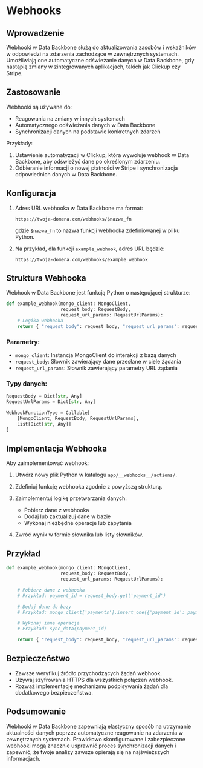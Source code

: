 # Webhooks

## Wprowadzenie

Webhooki w Data Backbone służą do aktualizowania zasobów i wskaźników w odpowiedzi na zdarzenia zachodzące w zewnętrznych systemach. Umożliwiają one automatyczne odświeżanie danych w Data Backbone, gdy nastąpią zmiany w zintegrowanych aplikacjach, takich jak Clickup czy Stripe.

## Zastosowanie

Webhooki są używane do:

- Reagowania na zmiany w innych systemach
- Automatycznego odświeżania danych w Data Backbone
- Synchronizacji danych na podstawie konkretnych zdarzeń

Przykłady:

1. Ustawienie automatyzacji w Clickup, która wywołuje webhook w Data Backbone, aby odświeżyć dane po określonym zdarzeniu.
2. Odbieranie informacji o nowej płatności w Stripe i synchronizacja odpowiednich danych w Data Backbone.

## Konfiguracja

1. Adres URL webhooka w Data Backbone ma format:

   ```
   https://twoja-domena.com/webhooks/$nazwa_fn
   ```

   gdzie `$nazwa_fn` to nazwa funkcji webhooka zdefiniowanej w pliku Python.

2. Na przykład, dla funkcji `example_webhook`, adres URL będzie:
   ```
   https://twoja-domena.com/webhooks/example_webhook
   ```

## Struktura Webhooka

Webhook w Data Backbone jest funkcją Python o następującej strukturze:

```python
def example_webhook(mongo_client: MongoClient,
                    request_body: RequestBody,
                    request_url_params: RequestUrlParams):
    # Logika webhooka
    return { "request_body": request_body, "request_url_params": request_url_params }
```

### Parametry:

- `mongo_client`: Instancja MongoClient do interakcji z bazą danych
- `request_body`: Słownik zawierający dane przesłane w ciele żądania
- `request_url_params`: Słownik zawierający parametry URL żądania

### Typy danych:

```python
RequestBody = Dict[str, Any]
RequestUrlParams = Dict[str, Any]

WebhookFunctionType = Callable[
    [MongoClient, RequestBody, RequestUrlParams],
    List[Dict[str, Any]]
]
```

## Implementacja Webhooka

Aby zaimplementować webhook:

1. Utwórz nowy plik Python w katalogu `app/__webhooks__/actions/`.
2. Zdefiniuj funkcję webhooka zgodnie z powyższą strukturą.
3. Zaimplementuj logikę przetwarzania danych:

   - Pobierz dane z webhooka
   - Dodaj lub zaktualizuj dane w bazie
   - Wykonaj niezbędne operacje lub zapytania

4. Zwróć wynik w formie słownika lub listy słowników.

## Przykład

```python
def example_webhook(mongo_client: MongoClient,
                    request_body: RequestBody,
                    request_url_params: RequestUrlParams):

    # Pobierz dane z webhooka
    # Przykład: payment_id = request_body.get('payment_id')

    # Dodaj dane do bazy
    # Przykład: mongo_client['payments'].insert_one({'payment_id': payment_id})

    # Wykonaj inne operacje
    # Przykład: sync_data(payment_id)

    return { "request_body": request_body, "request_url_params": request_url_params }
```

## Bezpieczeństwo

- Zawsze weryfikuj źródło przychodzących żądań webhook.
- Używaj szyfrowania HTTPS dla wszystkich połączeń webhook.
- Rozważ implementację mechanizmu podpisywania żądań dla dodatkowego bezpieczeństwa.

## Podsumowanie

Webhooki w Data Backbone zapewniają elastyczny sposób na utrzymanie aktualności danych poprzez automatyczne reagowanie na zdarzenia w zewnętrznych systemach. Prawidłowo skonfigurowane i zabezpieczone webhooki mogą znacznie usprawnić proces synchronizacji danych i zapewnić, że twoje analizy zawsze opierają się na najświeższych informacjach.
